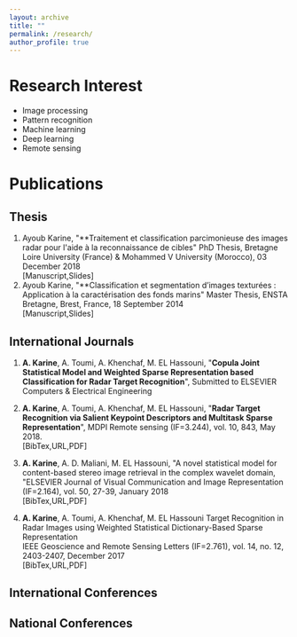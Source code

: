 ```yaml
---
layout: archive
title: ""
permalink: /research/
author_profile: true
---
```


Research Interest
======
* Image processing
* Pattern recognition
* Machine learning
* Deep learning
* Remote sensing

Publications
======

Thesis
------
1. Ayoub Karine, "**Traitement et classification parcimonieuse des images radar pour l'aide à la reconnaissance de cibles" 
PhD Thesis, Bretagne Loire University (France) & Mohammed V University (Morocco), 03 December 2018  
[Manuscript,Slides] 
2. Ayoub Karine, "**Classification et segmentation d’images texturées : Application à la caractérisation des fonds marins" 
Master Thesis, ENSTA Bretagne, Brest, France, 18 September 2014  
[Manuscript,Slides]

International Journals
------
1. **A. Karine**, A. Toumi, A. Khenchaf, M. EL Hassouni, "**Copula Joint Statistical Model and Weighted Sparse Representation based Classification for Radar Target Recognition**", Submitted to ELSEVIER Computers & Electrical Engineering 

2. **A. Karine**, A. Toumi, A. Khenchaf, M. EL Hassouni, "**Radar Target Recognition via Salient Keypoint Descriptors and Multitask Sparse Representation**", MDPI Remote sensing (IF=3.244), vol. 10, 843, May 2018.  
[BibTex,URL,PDF]  

3. **A. Karine**, A. D. Maliani, M. EL Hassouni, "A novel statistical model for content-based stereo image retrieval in the complex wavelet domain, "ELSEVIER Journal of Visual Communication and Image Representation (IF=2.164), vol. 50, 27-39, January 2018  
[BibTex,URL,PDF]  

4. **A. Karine**, A. Toumi, A. Khenchaf, M. EL Hassouni 
Target Recognition in Radar Images using Weighted Statistical Dictionary-Based Sparse Representation  
IEEE Geoscience and Remote Sensing Letters (IF=2.761), vol. 14, no. 12, 2403-2407, December 2017  
[BibTex,URL,PDF]  

International Conferences
------

National Conferences
------
